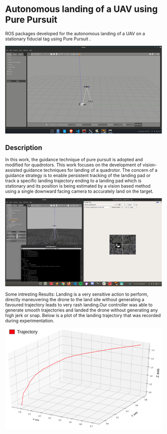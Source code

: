 # Autonomous landing of a UAV using Pure Pursuit 

ROS packages developed for the autonomous landing of a UAV on a stationary fiducial tag using Pure Pursuit .

<div  align="center">
<img src="./land.gif" width="700" />
</div>

## Description
In this work, the  guidance technique of pure pursuit is adopted and modified for quadrotors. This work focuses on the development of vision-assisted guidance techniques for landing of a quadrotor. The concern of a guidance strategy is to enable persistent tracking of the landing pad or track a specific landing trajectory ending to a landing pad  which is stationary and its position is being estimated by a vision based method using a single downward facing camera to  accurately land on the target.


<div  align="center">
<img  src="./detection.png" width="600">
</div>

Some intresting Results:
Landing is a very sensitive action to perform, directly maneuvering the drone to the land site without generating a favoured trajectory leads to very rash landing.Our controller was able to generate smooth trajectories and landed the drone without generating any high jerk or snap. Below is a plot of the landing trajectory that was recorded during experimentation.


<div  align="center">
<img  src="./trej.png" width="600">
</div>
